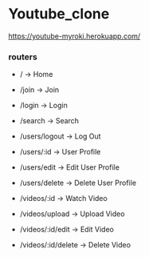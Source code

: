# Youtube_clone

https://youtube-myroki.herokuapp.com/

### routers

- / -> Home
- /join -> Join
- /login -> Login
- /search -> Search

- /users/logout -> Log Out
- /users/:id -> User Profile
- /users/edit -> Edit User Profile
- /users/delete -> Delete User Profile

- /videos/:id -> Watch Video
- /videos/upload -> Upload Video
- /videos/:id/edit -> Edit Video
- /videos/:id/delete -> Delete Video

<!-- TODO: Google Login -->
<!-- TODO: Kakao Login -->
<!-- TODO: 회원 탈퇴 기능 -->
<!-- TODO: Video screen view -->
<!-- TODO: Subscribe page -->
<!-- TODO: Subscribes in sidebar -->
<!-- TODO: Like page -->
<!-- TODO: Play Random video page  -->
